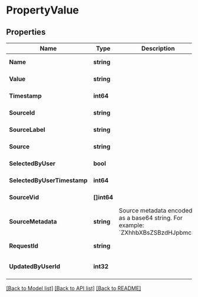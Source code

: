 # PropertyValue

## Properties
Name | Type | Description | Notes
------------ | ------------- | ------------- | -------------
**Name** | **string** |  | [default to null]
**Value** | **string** |  | [default to null]
**Timestamp** | **int64** |  | [default to null]
**SourceId** | **string** |  | [default to null]
**SourceLabel** | **string** |  | [default to null]
**Source** | **string** |  | [default to null]
**SelectedByUser** | **bool** |  | [default to null]
**SelectedByUserTimestamp** | **int64** |  | [default to null]
**SourceVid** | **[]int64** |  | [default to null]
**SourceMetadata** | **string** | Source metadata encoded as a base64 string. For example: &#x60;ZXhhbXBsZSBzdHJpbmc&#x3D;&#x60; | [default to null]
**RequestId** | **string** |  | [default to null]
**UpdatedByUserId** | **int32** |  | [optional] [default to null]

[[Back to Model list]](../README.md#documentation-for-models) [[Back to API list]](../README.md#documentation-for-api-endpoints) [[Back to README]](../README.md)

